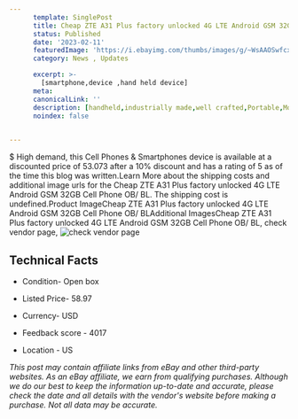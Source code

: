 ```yaml
---
      template: SinglePost
      title: Cheap ZTE A31 Plus factory unlocked 4G LTE Android GSM 32GB Cell Phone OB/ BL
      status: Published
      date: '2023-02-11'
      featuredImage: 'https://i.ebayimg.com/thumbs/images/g/~WsAAOSwfcxj2pUL/s-l225.jpg'
      category: News , Updates

      excerpt: >-
        [smartphone,device ,hand held device]
      meta:
      canonicalLink: ''
      description: [handheld,industrially made,well crafted,Portable,Mobile,Compact,Convenient,Lightweight,Maneuverable,Man-portable,Miniature,Carriable,Hand-held,Light,Holdable,Transportable,Mobile device,Pocket-sized,On-the-go,Wireless,Cordless,Compact size,Convenient size, smartphone,device ,hand held device]
      noindex: false

        
---
```

$
    High demand, this Cell Phones & Smartphones device is available at a discounted price of 53.073 after a 10% discount and has a rating of 5 as of the time this blog was written.Learn More about the shipping costs and additional image urls for the Cheap ZTE A31 Plus factory unlocked 4G LTE Android GSM 32GB Cell Phone OB/ BL. The shipping cost is undefined.Product ImageCheap ZTE A31 Plus factory unlocked 4G LTE Android GSM 32GB Cell Phone OB/ BLAdditional ImagesCheap ZTE A31 Plus factory unlocked 4G LTE Android GSM 32GB Cell Phone OB/ BL, check vendor page, ![check vendor page](https://origin-galleryplus.ebayimg.com/ws/web/225405589854_2_0_1/225x225.jpg,https://origin-galleryplus.ebayimg.com/ws/web/225405589854_3_0_1/225x225.jpg,https://origin-galleryplus.ebayimg.com/ws/web/225405589854_4_0_1/225x225.jpg,https://origin-galleryplus.ebayimg.com/ws/web/225405589854_5_0_1/225x225.jpg,https://origin-galleryplus.ebayimg.com/ws/web/225405589854_6_0_1/225x225.jpg,https://origin-galleryplus.ebayimg.com/ws/web/225405589854_7_0_1/225x225.jpg,https://origin-galleryplus.ebayimg.com/ws/web/225405589854_8_0_1/225x225.jpg)
    
    

 ## Technical Facts 



     
      

 - Condition- Open box 


      

 - Listed Price- 58.97 


      

 - Currency- USD 


      

 - Feedback score - 4017 


      

 - Location - US 


      
      

 *_This post may contain affiliate links from eBay and other third-party websites. As an eBay affiliate, we earn from qualifying purchases. Although we do our best to keep the information up-to-date and accurate, please check the date and all details with the vendor's website before making a purchase. Not all data may be accurate._*



    
    
    
    
    